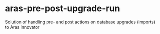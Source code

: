 # aras-pre-post-upgrade-run
Solution of handling pre- and post actions on database upgrades (imports) to Aras Innovator
